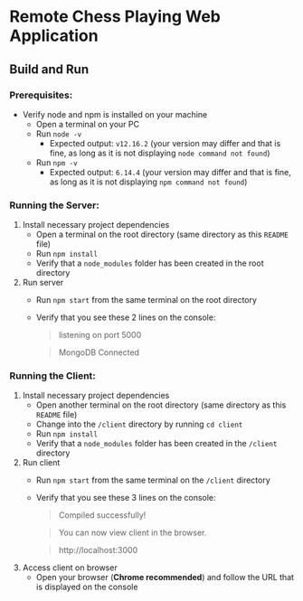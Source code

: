 # Remote Chess Playing Web Application

## Build and Run

### **Prerequisites**:

* Verify node and npm is installed on your machine
    * Open a terminal on your PC
    * Run `node -v`
        * Expected output: `v12.16.2` (your version may differ and that is fine, as long as it is not displaying `node command not found`)
    * Run `npm -v`
        * Expected output: `6.14.4` (your version may differ and that is fine, as long as it is not displaying `npm command not found`)

### **Running the Server**:

1. Install necessary project dependencies
    * Open a terminal on the root directory (same directory as this `README` file)
    * Run `npm install`
    * Verify that a `node_modules` folder has been created in the root directory
2. Run server
    * Run `npm start` from the same terminal on the root directory
    * Verify that you see these 2 lines on the console:
        > listening on port 5000

        > MongoDB Connected

### **Running the Client**:

1. Install necessary project dependencies
    * Open another terminal on the root directory (same directory as this `README` file)
    * Change into the `/client` directory by running `cd client`
    * Run `npm install`
    * Verify that a `node_modules` folder has been created in the `/client` directory
2. Run client
    * Run `npm start` from the same terminal on the `/client` directory
    * Verify that you see these 3 lines on the console:
        > Compiled successfully!

        > You can now view client in the browser.

        > http://localhost:3000
3. Access client on browser
    * Open your browser (**Chrome recommended**) and follow the URL that is displayed on the console